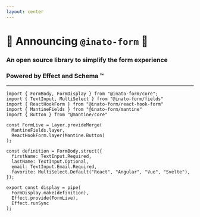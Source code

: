```yaml
---
layout: center
---
```


# 📣 Announcing `@inato-form` 🎉

### An open source library to simplify the form experience

<v-click>

### Powered by Effect and Schema ™️

</v-click>

---

```tsx {*|1-4|5-10|12-17|19-23}
import { FormBody, FormDisplay } from "@inato-form/core";
import { TextInput, MultiSelect } from "@inato-form/fields"
import { ReactHookForm } from "@inato-form/react-hook-form"
import { MantineFields } from "@inato-form/mantine"
import { Button } from "@mantine/core"

const FormLive = Layer.provideMerge(
  MantineFields.layer,
  ReactHookForm.layer(Mantine.Button)
);

const definition = FormBody.struct({
  firstName: TextInput.Required,
  lastName: TextInput.Optional,
  email: TextInput.Email.Required,
  favorite: MultiSelect.Default("React", "Angular", "Vue", "Svelte"),
});

export const display = pipe(
  FormDisplay.make(definition),
  Effect.provide(FormLive),
  Effect.runSync
);
```

<style>
.slidev-code-wrapper {
  max-height: unset;
  overflow-y: scroll;
}
</style>



